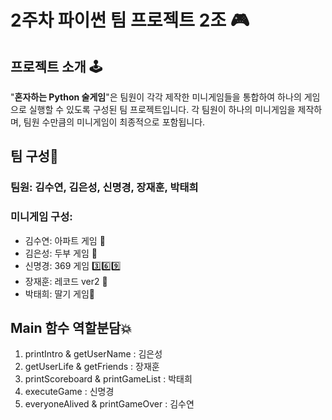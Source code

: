 # 2주차 파이썬 팀 프로젝트 2조 🎮

## 프로젝트 소개 🕹️
"**혼자하는 Python 술게임**"은 팀원이 각각 제작한 미니게임들을 통합하여 하나의 게임으로 실행할 수 있도록 구성된 팀 프로젝트입니다. 각 팀원이 하나의 미니게임을 제작하며, 팀원 수만큼의 미니게임이 최종적으로 포함됩니다.

##  팀 구성👾
### 팀원: 김수연, 김은성, 신명경, 장재훈, 박태희
### 미니게임 구성:
* 김수연: 아파트 게임 🏢
* 김은성: 두부 게임 🍞
* 신명경: 369 게임 3️⃣6️⃣9️⃣
* 장재훈: 레코드 ver2 🎹
* 박태희: 딸기 게임🍓

## Main 함수 역할분담💥
1. printIntro  & getUserName : 김은성
2. getUserLife  & getFriends : 장재훈
3. printScoreboard  & printGameList : 박태희
4. executeGame : 신명경
5. everyoneAlived  & printGameOver : 김수연
